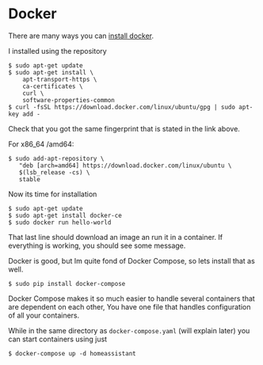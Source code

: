 
# Docker

There are many ways you can [install docker](https://docs.docker.com/install/linux/docker-ce/ubuntu/#install-docker-ce-1). 


I installed using the repository

```
$ sudo apt-get update
$ sudo apt-get install \
    apt-transport-https \
    ca-certificates \
    curl \
    software-properties-common
$ curl -fsSL https://download.docker.com/linux/ubuntu/gpg | sudo apt-key add -
```

Check that you got the same fingerprint that is stated in the link above.

For x86_64 /amd64:
```
$ sudo add-apt-repository \
   "deb [arch=amd64] https://download.docker.com/linux/ubuntu \
   $(lsb_release -cs) \
   stable
```


Now its time for installation
```
$ sudo apt-get update
$ sudo apt-get install docker-ce
$ sudo docker run hello-world
```

That last line should download an image an run it in a container. If everything is working, you should see some message.

Docker is good, but Im quite fond of Docker Compose, so lets install that as well.
```
$ sudo pip install docker-compose
```

Docker Compose makes it so much easier to handle several containers that are dependent on each other, You have one file that handles configuration of all your containers.

While in the same directory as `docker-compose.yaml` (will explain later) you can start containers using just
```
$ docker-compose up -d homeassistant
```